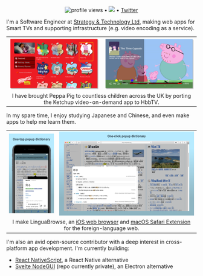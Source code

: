 <p align="center">
    <img src="https://gpvc.arturio.dev/shirakaba" alt="profile views"> •  
    <a href="https://twitter.com/intent/follow?screen_name=LinguaBrowse&tw_p=followbutton"><img src="https://img.shields.io/twitter/follow/LinguaBrowse?label=%40LinguaBrowse&style=social"></a>  •
    <a href="https://twitter.com/intent/follow?screen_name=LinguaBrowse&tw_p=followbutton">Twitter</a>
</p>

I'm a Software Engineer at [Strategy & Technology Ltd](https://www.s-and-t.com), making web apps for Smart TVs and supporting infrastructure (e.g. video encoding as a service).

<table>
    <tbody>
        <tr>
            <td align="center" valign="middle">
                <img width="400px" src="/img/ketchup_menu.png"/>
            </td>
            <td align="center" valign="middle">
                <img width="400px" src="/img/ketchup_video.png"/>
            </td>
        </tr>
        <tr>
            <td colspan="2" align="center" valign="middle">
                I have brought Peppa Pig to countless children across the UK by porting the Ketchup video-on-demand app to HbbTV.
            </td>
        </tr>
    </tbody>
</table>

In my spare time, I enjoy studying Japanese and Chinese, and even make apps to help me learn them.

<table>
    <tbody>
        <tr>
            <td align="center" valign="middle">
                <img width="200px" src="/img/linguabrowse_ios000.png"/>
            </td>
            <td align="center" valign="middle">
                <img width="600px" src="/img/linguabrowse_safari000.png"/>
            </td>
        </tr>
        <tr>
            <td colspan="2" align="center" valign="middle">
                I make LinguaBrowse, an <a href="https://apps.apple.com/gb/app/linguabrowse/id1281350165">iOS web browser</a> and <a href="https://apps.apple.com/us/app/linguabrowse/id1422884180">macOS Safari Extension</a> for the foreign-language web.
            </td>
        </tr>
    </tbody>
</table>

I'm also an avid open-source contributor with a deep interest in cross-platform app development. I'm currently building:

* [React NativeScript](https://github.com/shirakaba/react-nativescript), a React Native alternative
* [Svelte NodeGUI](https://github.com/shirakaba/svelte-nodegui) (repo currently private), an Electron alternative

<!--

I've implemented tests for the [HbbTV Specification](https://www.hbbtv.org/working-groups/#steering-group), 

**shirakaba/shirakaba** is a ✨ _special_ ✨ repository because its `README.md` (this file) appears on your GitHub profile.

Here are some ideas to get you started:

- 🔭 I’m currently working on ...
- 🌱 I’m currently learning ...
- 👯 I’m looking to collaborate on ...
- 🤔 I’m looking for help with ...
- 💬 Ask me about ...
- 📫 How to reach me: ...
- 😄 Pronouns: ...
- ⚡ Fun fact: ...
-->
